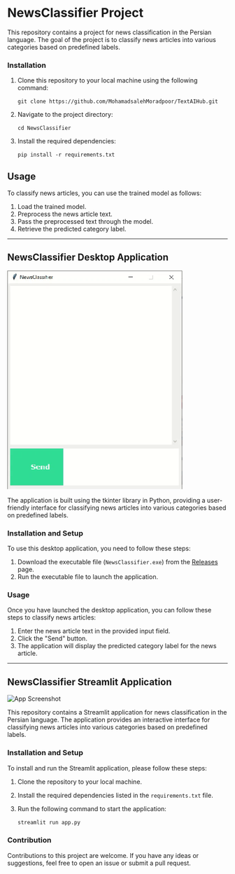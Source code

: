 # NewsClassifier Project

This repository contains a project for news classification in the Persian language. The goal of the project is to classify news articles into various categories based on predefined labels.

### Installation

1. Clone this repository to your local machine using the following command:

   ```shell
   git clone https://github.com/MohamadsalehMoradpoor/TextAIHub.git
   ```

2. Navigate to the project directory:

    ```shell
    cd NewsClassifier
    ```

3. Install the required dependencies:

    ```shell
    pip install -r requirements.txt
    ```

## Usage

To classify news articles, you can use the trained model as follows:

1. Load the trained model.
2. Preprocess the news article text.
3. Pass the preprocessed text through the model.
4. Retrieve the predicted category label.

---

## NewsClassifier Desktop Application

![App Screenshot](animation.gif)

The application is built using the tkinter library in Python, providing a user-friendly interface for classifying news articles into various categories based on predefined labels.

### Installation and Setup

To use this desktop application, you need to follow these steps:

1. Download the executable file (`NewsClassifier.exe`) from the [Releases](https://github.com/MohamadsalehMoradpoor/TextAIHub/tree/master/NewsClassifier/) page.
2. Run the executable file to launch the application.

### Usage

Once you have launched the desktop application, you can follow these steps to classify news articles:

1. Enter the news article text in the provided input field.
2. Click the "Send" button.
3. The application will display the predicted category label for the news article.

---

## NewsClassifier Streamlit Application

![App Screenshot](animation_st.gif)

This repository contains a Streamlit application for news classification in the Persian language. The application provides an interactive interface for classifying news articles into various categories based on predefined labels.

### Installation and Setup

To install and run the Streamlit application, please follow these steps:

1. Clone the repository to your local machine.
2. Install the required dependencies listed in the `requirements.txt` file.
3. Run the following command to start the application:

   ```bash
   streamlit run app.py
   ```

### Contribution

Contributions to this project are welcome. If you have any ideas or suggestions, feel free to open an issue or submit a pull request.
